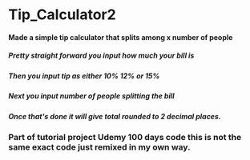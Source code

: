# Tip_Calculator2
#### Made a simple tip calculator that splits among x number of people
##### Pretty straight forward you input how much your bill is 
##### Then you input tip as either 10% 12% or 15%
##### Next you input number of people splitting the bill
##### Once that's done it will give total rounded to 2 decimal places.

### Part of tutorial project Udemy 100 days code this is not the same exact code just remixed in my own way.
